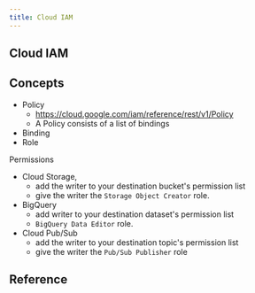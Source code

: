 ```yaml
---
title: Cloud IAM
---
```


## Cloud IAM

## Concepts
* Policy
    * https://cloud.google.com/iam/reference/rest/v1/Policy
    * A Policy consists of a list of bindings
* Binding
* Role


Permissions

* Cloud Storage,
    * add the writer to your destination bucket's permission list
    * give the writer the `Storage Object Creator` role.
* BigQuery
    * add writer to your destination dataset's permission list
    * `BigQuery Data Editor` role.
* Cloud Pub/Sub
    * add the writer to your destination topic's permission list
    * give the writer the `Pub/Sub Publisher` role


## Reference
